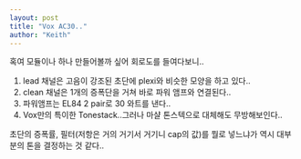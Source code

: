 ```yaml
---
layout: post
title: "Vox AC30.."
author: "Keith"
---
```


혹여 모듈이나 하나 만들어볼까 싶어 회로도를 들여다보니..

1) lead 채널은 고음이 강조된 초단에 plexi와 비슷한 모양을 하고 있다..
2) clean 채널은 1개의 증폭단을 거쳐 바로 파워 앰프와 연결된다..
3) 파워앰프는 EL84 2 pair로 30 와트를 낸다..
4) Vox만의 특이한 Tonestack..그러나 마샬 톤스텍으로 대체해도 무방해보인다..

초단의 증폭률, 필터(저항은 거의 거기서 거기니 cap의 값)를 뭘로 넣느냐가 역시 대부분의 톤을 결정하는 것 같다..




